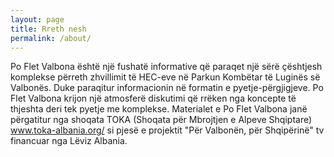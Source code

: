 ```yaml
---
layout: page
title: Rreth nesh
permalink: /about/
---
```


Po Flet Valbona është një fushatë informative që paraqet një sërë çështjesh komplekse përreth zhvillimit të HEC-eve në Parkun Kombëtar të Luginës së Valbonës. Duke paraqitur informacionin në formatin e pyetje-përgjigjeve. Po Flet Valbona krijon një atmosferë diskutimi që rrëken nga koncepte të thjeshta deri tek pyetje me komplekse. Materialet e Po Flet Valbona janë përgatitur nga shoqata TOKA (Shoqata për Mbrojtjen e Alpeve Shqiptare) <a href="http://toka-albania.org/">www.toka-albania.org/</a> si pjesë e projektit "Për Valbonën, për Shqipërinë" tv financuar nga Lëviz Albania.
